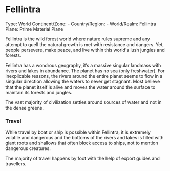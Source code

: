# Fellintra

Type: World
Continent/Zone: -
Country/Region: -
World/Realm: Fellintra
Plane: Prime Material Plane

Fellintra is the wild forest world where nature rules supreme and any attempt to quell the natural growth is met with resistance and dangers. Yet, people persevere, make peace, and live within this world's lush jungles and forests.

Fellintra has a wondrous geography, it’s a massive singular landmass with rivers and lakes in abundance. The planet has no sea (only freshwater). For inexplicable reasons, the rivers around the entire planet seems to flow in a singular direction allowing the waters to never get stagnant. Most believe that the planet itself is alive and moves the water around the surface to maintain its forests and jungles. 

The vast majority of civilization settles around sources of water and not in the dense greens.

### Travel

While travel by boat or ship is possible within Fellintra, it is extremely volatile and dangerous and the bottoms of the rivers and lakes is filled with giant roots and shallows that often block access to ships, not to mention dangerous creatures.

The majority of travel happens by foot with the help of export guides and travellers.